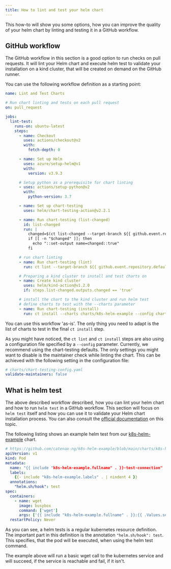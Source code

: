 ```yaml
---
title: How to lint and test your helm chart
---
```


This how-to will show you some options, how you can improve the quality of your helm chart by linting and testing
it in a GitHub workflow.

## GitHub workflow

The GitHub workflow in this section is a good option to run checks on pull requests.
It will lint your Helm chart and execute helm test to validate your installation on a kind cluster, that will be
created on demand on the GitHub runner.

You can use the following workflow definition as a starting point:

```yaml
name: Lint and Test Charts

# Run chart linting and tests on each pull request
on: pull_request

jobs:
  lint-test:
    runs-on: ubuntu-latest
    steps:
      - name: Checkout
        uses: actions/checkout@v2
        with:
          fetch-depth: 0

      - name: Set up Helm
        uses: azure/setup-helm@v1
        with:
          version: v3.9.3

      # Setup python as a prerequisite for chart linting 
      - uses: actions/setup-python@v2
        with:
          python-version: 3.7

      - name: Set up chart-testing
        uses: helm/chart-testing-action@v2.2.1

      - name: Run chart-testing (list-changed)
        id: list-changed
        run: |
          changed=$(ct list-changed --target-branch ${{ github.event.repository.default_branch }})
          if [[ -n "$changed" ]]; then
            echo "::set-output name=changed::true"
          fi

      # run chart linting 
      - name: Run chart-testing (lint)
        run: ct lint --target-branch ${{ github.event.repository.default_branch }} --config charts/chart-testing-config.yaml

      # Preparing a kind cluster to install and test charts on
      - name: Create kind cluster
        uses: helm/kind-action@v1.2.0
        if: steps.list-changed.outputs.changed == 'true'

      # install the chart to the kind cluster and run helm test
      # define charts to test with the --charts parameter
      - name: Run chart-testing (install)
        run: ct install --charts charts/k8s-helm-example --config charts/chart-testing-config.yaml
```

You can use this workflow 'as-is'. The only thing you need to adapt is the list of charts to test in the final
`ct install` step.

As you might have noticed, the `ct lint` and `ct install` steps are also using a configuration file specified by a
`--config` parameter. Currently, we recommend using the chart-testing defaults. The only settings you might want to
disable is the maintainer check while linting the chart.
This can be achieved with the following setting in the configuration file:

```yaml
# charts/chart-testing-config.yaml
validate-maintainers: false
```

## What is helm test

The above described workflow described, how you can lint your helm chart and how to run `helm test` in a GitHub workflow.
This section will focus on `helm test` itself and how you can use it to validate your Helm chart installation process.
You can also consult the [official documentation](https://helm.sh/docs/topics/chart_tests/) on this topic.

The following listing shows an example helm test from our
[k8s-helm-example](https://github.com/catenax-ng/k8s-helm-example/blob/main/charts/k8s-helm-example) chart.

```yaml
# https://github.com/catenax-ng/k8s-helm-example/blob/main/charts/k8s-helm-example/templates/tests/test-service-connection.yaml
apiVersion: v1
kind: Pod
metadata:
  name: "{{ include "k8s-helm-example.fullname" . }}-test-connection"
  labels:
    {{- include "k8s-helm-example.labels" . | nindent 4 }}
  annotations:
    "helm.sh/hook": test
spec:
  containers:
    - name: wget
      image: busybox
      command: ['wget']
      args: ['{{ include "k8s-helm-example.fullname" . }}:{{ .Values.service.port }}']
  restartPolicy: Never
```

As you can see, a helm tests is a regular kubernetes resource definition. The important part in this definition
is the annotation `"helm.sh/hook": test`. This specifies, that the pod will be executed, when using the helm test
command.

The example above will run a basic wget call to the kubernetes service and will succeed, if the service is reachable
and fail, if it isn't.
